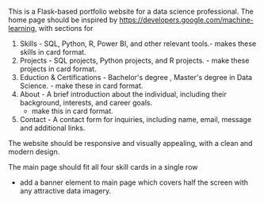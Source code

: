 <!-- Use this file to provide workspace-specific custom instructions to Copilot. For more details, visit https://code.visualstudio.com/docs/copilot/copilot-customization#_use-a-githubcopilotinstructionsmd-file -->

This is a Flask-based portfolio website for a data science professional. 
The home page should be inspired by https://developers.google.com/machine-learning,
with sections for 
1. Skills - SQL, Python, R, Power BI, and other relevant tools.- makes these skills in card format.
2. Projects - SQL projects, Python projects, and R projects. - make these projects in card format.
3. Eduction & Certifications - Bachelor's degree , Master's degree in Data Science. - make these in card format.
4. About - A brief introduction about the individual, including their background, interests, and career goals. 
    - make this in card format.
5. Contact - A contact form for inquiries, including name, email, message
and additional links.

The website should be responsive and visually appealing, with a clean and modern design.

The main page should fit all four skill cards in a single row
- add a banner element to main page which covers half the screen with any attractive data imagery.